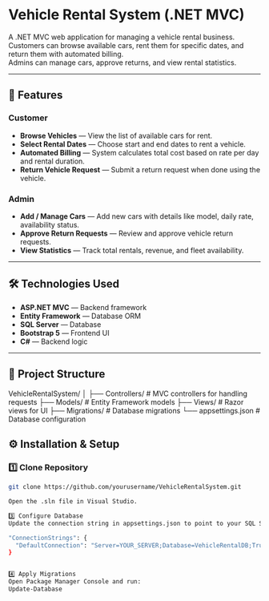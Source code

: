 
# Vehicle Rental System (.NET MVC)

A .NET MVC web application for managing a vehicle rental business.  
Customers can browse available cars, rent them for specific dates, and return them with automated billing.  
Admins can manage cars, approve returns, and view rental statistics.

---

## 📌 Features

### **Customer**
- **Browse Vehicles** — View the list of available cars for rent.
- **Select Rental Dates** — Choose start and end dates to rent a vehicle.
- **Automated Billing** — System calculates total cost based on rate per day and rental duration.
- **Return Vehicle Request** — Submit a return request when done using the vehicle.

### **Admin**
- **Add / Manage Cars** — Add new cars with details like model, daily rate, availability status.
- **Approve Return Requests** — Review and approve vehicle return requests.
- **View Statistics** — Track total rentals, revenue, and fleet availability.

---

## 🛠️ Technologies Used
- **ASP.NET MVC** — Backend framework
- **Entity Framework** — Database ORM
- **SQL Server** — Database
- **Bootstrap 5** — Frontend UI
- **C#** — Backend logic

---

## 📂 Project Structure
VehicleRentalSystem/
│
├── Controllers/ # MVC controllers for handling requests
├── Models/ # Entity Framework models
├── Views/ # Razor views for UI
├── Migrations/ # Database migrations
└── appsettings.json # Database configuration

## ⚙️ Installation & Setup

### 1️⃣ Clone Repository
```bash
git clone https://github.com/yourusername/VehicleRentalSystem.git

Open the .sln file in Visual Studio.

3️⃣ Configure Database
Update the connection string in appsettings.json to point to your SQL Server instance:

"ConnectionStrings": {
  "DefaultConnection": "Server=YOUR_SERVER;Database=VehicleRentalDB;Trusted_Connection=True;"
}


4️⃣ Apply Migrations
Open Package Manager Console and run:
Update-Database

